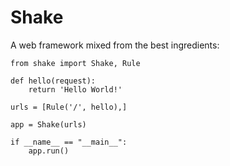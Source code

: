 # Shake

A web framework mixed from the best ingredients:

    from shake import Shake, Rule

    def hello(request):
        return 'Hello World!'

    urls = [Rule('/', hello),]

    app = Shake(urls)

    if __name__ == "__main__":
        app.run()

